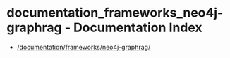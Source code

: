 # documentation_frameworks_neo4j-graphrag - Documentation Index

- [/documentation/frameworks/neo4j-graphrag/](./_documentation_frameworks_neo4j-graphrag_.md)

